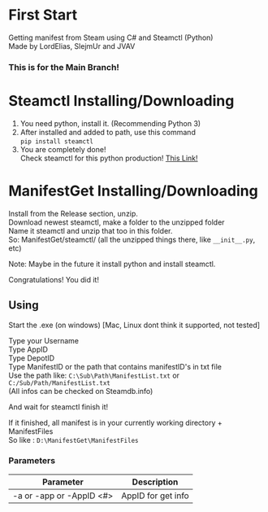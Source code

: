 # First Start
Getting manifest from Steam using C# and Steamctl (Python)\
Made by LordElias, SlejmUr and JVAV

### This is for the Main Branch!

# Steamctl Installing/Downloading
1. You need python, install it. (Recommending Python 3)
2. After installed and added to path, use this command\
`pip install steamctl`
3. You are completely done!\
Check steamctl for this python production!
[This Link!](https://github.com/ValvePython/steamctl)

# ManifestGet Installing/Downloading
Install from the Release section, unzip.\
Download newest steamctl, make a folder to the unzipped folder\
Name it steamctl and unzip that too in this folder.\
So:
ManifestGet/steamctl/ (all the unzipped things there, like `__init__.py`, etc)

Note: Maybe in the future it install python and install steamctl.

Congratulations! You did it!

## Using
Start the .exe (on windows) [Mac, Linux dont think it supported, not tested]

Type your Username\
Type AppID\
Type DepotID\
Type ManifestID or the path that contains manifestID's in txt file\
Use the path like: `C:\Sub\Path\ManifestList.txt` or `C:/Sub/Path/ManifestList.txt`\
(All infos can be checked on Steamdb.info)

And wait for steamctl finish it!

If it finished, all manifest is in your currently working directory + ManifestFiles\
So like : `D:\ManifestGet\ManifestFiles`

### Parameters
Parameter | Description
--------- | -----------
-a or -app or -AppID \<#> | AppID for get info
